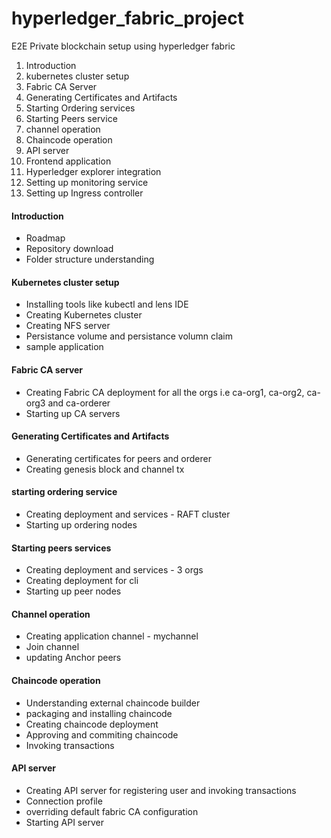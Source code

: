 # hyperledger_fabric_project
E2E Private blockchain setup using hyperledger fabric

1. Introduction
2. kubernetes cluster setup
3. Fabric CA Server
4. Generating Certificates and Artifacts
5. Starting Ordering services
6. Starting Peers service
7. channel operation
8. Chaincode operation
9. API server
10. Frontend application
11. Hyperledger explorer integration
12. Setting up monitoring service
13. Setting up Ingress controller


#### Introduction
- Roadmap
- Repository download
- Folder structure understanding

#### Kubernetes cluster setup
- Installing tools like kubectl and lens IDE
- Creating Kubernetes cluster
- Creating NFS server
- Persistance volume and persistance volumn claim
- sample application

#### Fabric CA server
- Creating Fabric CA deployment for all the orgs i.e ca-org1, ca-org2, ca-org3 and ca-orderer
- Starting up CA servers

#### Generating Certificates and Artifacts
- Generating certificates for peers and orderer
- Creating genesis block and channel tx

#### starting ordering service
- Creating deployment and services - RAFT cluster
- Starting up ordering nodes

#### Starting peers services
- Creating deployment and services - 3 orgs
- Creating deployment for cli
- Starting up peer nodes

#### Channel operation 
- Creating application channel - mychannel
- Join channel
- updating Anchor peers

#### Chaincode operation
- Understanding external chaincode builder
- packaging and installing chaincode
- Creating chaincode deployment
- Approving and commiting chaincode
- Invoking transactions

#### API server
- Creating API server for registering user and invoking transactions
- Connection profile
- overriding default fabric CA configuration
- Starting API server





